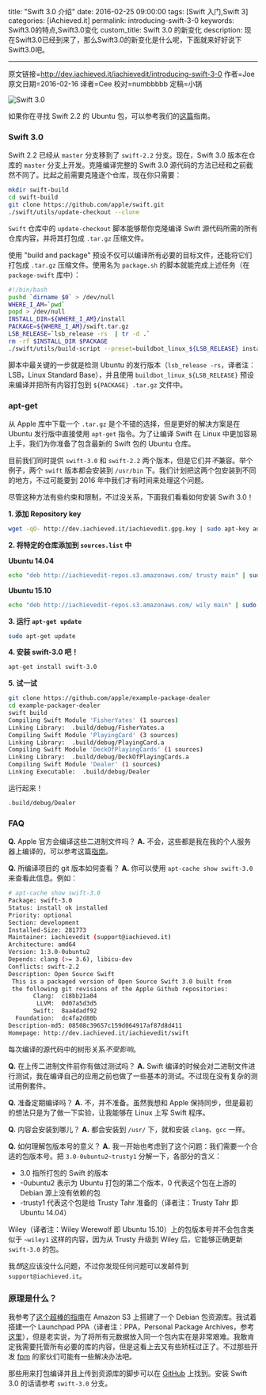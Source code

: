 title: "Swift 3.0 介绍"
date: 2016-02-25 09:00:00
tags: [Swift 入门,Swift 3]
categories: [iAchieved.it] 
permalink: introducing-swift-3-0
keywords: Swift3.0的特点,Swift3.0变化
custom_title: Swift 3.0 的新变化
description: 现在Swift3.0已经到来了，那么Swift3.0的新变化是什么呢，下面就来好好说下Swift3.0吧。

---
原文链接=http://dev.iachieved.it/iachievedit/introducing-swift-3-0
作者=Joe
原文日期=2016-02-16
译者=Cee
校对=numbbbbb
定稿=小锅

<!--此处开始正文-->

![Swift 3.0](https://img.shields.io/badge/Swift-3.0-orange.svg?style=flat)

如果你在寻找 Swift 2.2 的 Ubuntu 包，可以参考我们的[这篇](http://dev.iachieved.it/iachievedit/ubuntu-packages-for-open-source-swift/)指南。

### Swift 3.0

Swift 2.2 已经从 `master` 分支移到了 `swift-2.2` 分支。现在，Swift 3.0 版本在仓库的 `master` 分支上开发。克隆编译完整的 Swift 3.0 源代码的方法已经和之前截然不同了。比起之前需要克隆逐个仓库，现在你只需要：

```bash
mkdir swift-build
cd swift-build
git clone https://github.com/apple/swift.git 
./swift/utils/update-checkout --clone
```

<!--more-->

`Swift` 仓库中的 `update-checkout` 脚本能够帮你克隆编译 Swift 源代码所需的所有仓库内容，并将其打包成 `.tar.gz` 压缩文件。

使用 "build and package" 预设不仅可以编译所有必要的目标文件，还能将它们打包成 `.tar.gz` 压缩文件。使用名为 `package.sh` 的脚本就能完成上述任务（在 `package-swift` 库中）：

```bash
#!/bin/bash
pushd `dirname $0` > /dev/null
WHERE_I_AM=`pwd`
popd > /dev/null
INSTALL_DIR=${WHERE_I_AM}/install
PACKAGE=${WHERE_I_AM}/swift.tar.gz
LSB_RELEASE=`lsb_release -rs  | tr -d .`
rm -rf $INSTALL_DIR $PACKAGE
./swift/utils/build-script --preset=buildbot_linux_${LSB_RELEASE} install_destdir=${INSTALL_DIR} installable_package=${PACKAGE}

```

脚本中最关键的一步就是检测 Ubuntu 的发行版本（`lsb_release -rs`，译者注：LSB，Linux Standard Base），并且使用 `buildbot_linux_${LSB_RELEASE}` 预设来编译并把所有内容打包到 `${PACKAGE} .tar.gz` 文件中。

### apt-get

从 Apple 库中下载一个 `.tar.gz` 是个不错的选择，但是更好的解决方案是在 Ubuntu 发行版中直接使用 `apt-get` 指令。为了让编译 Swift 在 Linux 中更加容易上手，我们为你准备了包含最新的 Swift 包的 Ubuntu 仓库。

目前我们同时提供 `swift-3.0` 和 `swift-2.2` 两个版本，但是它们并*不*兼容。举个例子，两个 `swift` 版本都会安装到 `/usr/bin` 下。我们计划把这两个包安装到不同的地方，不过可能要到 2016 年中我们才有时间来处理这个问题。

尽管这种方法有些约束和限制，不过没关系，下面我们看看如何安装 Swift 3.0！

**1. 添加 Repository key**

```bash
wget -qO- http://dev.iachieved.it/iachievedit.gpg.key | sudo apt-key add -
```

**2. 将特定的仓库添加到 `sources.list` 中**

**Ubuntu 14.04**

```bash
echo "deb http://iachievedit-repos.s3.amazonaws.com/ trusty main" | sudo tee --append /etc/apt/sources.list
```

**Ubuntu 15.10**

```bash
echo "deb http://iachievedit-repos.s3.amazonaws.com/ wily main" | sudo tee --append /etc/apt/sources.list
```

**3. 运行 `apt-get update`**

```bash
sudo apt-get update
```

**4. 安装 swift-3.0 吧！**

```bash
apt-get install swift-3.0
```

**5. 试一试**

```bash
git clone https://github.com/apple/example-package-dealer
cd example-packager-dealer
swift build
Compiling Swift Module 'FisherYates' (1 sources)
Linking Library:  .build/debug/FisherYates.a
Compiling Swift Module 'PlayingCard' (3 sources)
Linking Library:  .build/debug/PlayingCard.a
Compiling Swift Module 'DeckOfPlayingCards' (1 sources)
Linking Library:  .build/debug/DeckOfPlayingCards.a
Compiling Swift Module 'Dealer' (1 sources)
Linking Executable:  .build/debug/Dealer
```

运行起来！

```bash
.build/debug/Dealer
```

### FAQ

**Q.** Apple 官方会编译这些二进制文件吗？
**A.** 不会，这些都是我在我的个人服务器上编译的，可以参考这篇[指南](http://dev.iachieved.it/iachievedit/keeping-up-with-open-source-swift/)。

**Q.** 所编译项目的 git 版本如何查看？
**A.** 你可以使用 `apt-cache show swift-3.0 ` 来查看此信息。例如：

```bash
# apt-cache show swift-3.0
Package: swift-3.0
Status: install ok installed
Priority: optional
Section: development
Installed-Size: 281773
Maintainer: iachievedit (support@iachieved.it)
Architecture: amd64
Version: 1:3.0-0ubuntu2
Depends: clang (>= 3.6), libicu-dev
Conflicts: swift-2.2
Description: Open Source Swift
 This is a packaged version of Open Source Swift 3.0 built from
 the following git revisions of the Apple Github repositories:
       Clang:  c18bb21a04
        LLVM:  0d07a5d3d5
       Swift:  8aa4dadf92
  Foundation:  dc4fa2d80b
Description-md5: 08508c39657c159d064917af87d8d411
Homepage: http://dev.iachieved.it/iachievedit/swift
```

每次编译的源代码中的树形关系*不受影响*。

**Q.** 在上传二进制文件前你有做过测试吗？
**A.** Swift 编译的时候会对二进制文件进行测试，我在编译自己的应用之前也做了一些基本的测试。不过现在没有复杂的测试用例套件。

**Q.** 准备定期编译吗？
**A.** 不，并不准备。虽然我想和 Apple 保持同步，但是最初的想法只是为了做一下实验，让我能够在 Linux 上写 Swift 程序。

**Q.** 内容会安装到哪儿？
**A.** 都会安装到 `/usr/` 下，就和安装 `clang`、`gcc` 一样。

**Q.** 如何理解包版本号的意义？ 
**A.** 我一开始也考虑到了这个问题：我们需要一个合适的包版本号。把 `3.0-0ubuntu2~trusty1` 分解一下，各部分的含义：

+ 3.0 指所打包的 Swift 的版本  
+ -0ubuntu2 表示为 Ubuntu 打包的第二个版本，0 代表这个包在上游的 Debian 源上没有依赖的包
+ -trusty1 代表这个包是给 Trusty Tahr 准备的（译者注：Trusty Tahr 即 Ubuntu 14.04）

Wiley（译者注：Wiley Werewolf 即 Ubuntu 15.10）上的包版本号并不会包含类似于 `~wiley1` 这样的内容，因为从 Trusty 升级到 Wiley 后，它能够正确更新 `swift-3.0` 的包。

我*想*这应该没什么问题，不过你发现任何问题可以发邮件到 `support@iachieved.it`。

### 原理是什么？

我参考了[这个超棒的指南](http://xn.pinkhamster.net/blog/tech/host-a-debian-repository-on-s3.html)在 Amazon S3 上搭建了一个 Debian 包资源库。我试着搭建一个 Launchpad PPA（译者注：PPA，Personal Package Archives，参考[这里](https://launchpad.net/ubuntu/+ppas)），但是老实说，为了将所有元数据放入同一个包内实在是非常艰难。我敢肯定我需要托管所有必要的库的内容，但是这看上去又有些矫枉过正了。不过那些开发 [fpm](https://github.com/jordansissel/fpm) 的家伙们可能有一些解决办法吧。

那些用来打包编译并且上传到资源库的脚步可以在 [GitHub](https://github.com/iachievedit/package-swift) 上找到。安装 Swift 3.0 的话请参考 `swift-3.0` 分支。